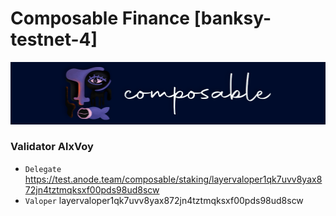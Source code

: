 # Composable Finance [banksy-testnet-4]
![Composable Finance Guide](https://github.com/Voynitskiy/Voynitskiy/blob/main/mainnet/Composable/Composable.png)
### Validator AlxVoy
* `Delegate` https://test.anode.team/composable/staking/layervaloper1qk7uvv8yax872jn4tztmqksxf00pds98ud8scw
* `Valoper` layervaloper1qk7uvv8yax872jn4tztmqksxf00pds98ud8scw
